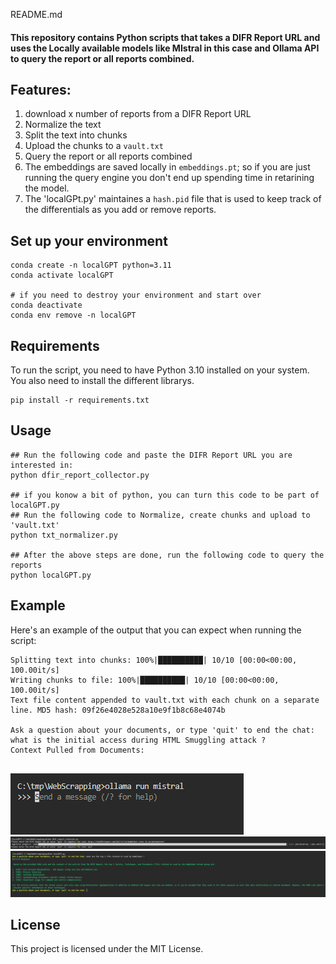 README.md
#### This repository contains Python scripts that takes a DIFR Report URL and uses the Locally available models like MIstral in this case and Ollama API to query the report or all reports combined. 

## Features:
1. download x number of reports from a DIFR Report URL
2. Normalize the text
3. Split the text into chunks
4. Upload the chunks to a `vault.txt`
5. Query the report or all reports combined
6. The embeddings are saved locally in `embeddings.pt`; so if you are just running the query engine you don't end up spending time in retarining the model. 
7. The 'localGPt.py' maintaines a `hash.pid` file that is used to keep track of the differentials as you add or remove reports. 


## Set up your environment
```
conda create -n localGPT python=3.11
conda activate localGPT

# if you need to destroy your environment and start over
conda deactivate
conda env remove -n localGPT
```

## Requirements
To run the script, you need to have Python 3.10 installed on your system. You also need to install the different  librarys.

```
pip install -r requirements.txt
```
## Usage
```
## Run the following code and paste the DIFR Report URL you are interested in:
python dfir_report_collector.py

## if you konow a bit of python, you can turn this code to be part of localGPT.py
## Run the following code to Normalize, create chunks and upload to 'vault.txt'
python txt_normalizer.py

## After the above steps are done, run the following code to query the reports
python localGPT.py
```

## Example
Here's an example of the output that you can expect when running the script:

```
Splitting text into chunks: 100%|██████████| 10/10 [00:00<00:00, 100.00it/s]
Writing chunks to file: 100%|██████████| 10/10 [00:00<00:00, 100.00it/s]
Text file content appended to vault.txt with each chunk on a separate line. MD5 hash: 09f26e4028e528a10e9f1b8c68e4074b

Ask a question about your documents, or type 'quit' to end the chat: what is the initial access during HTML Smuggling attack ?
Context Pulled from Documents: 


```
![alt text](image-1.png)
![alt text](image-2.png)
![alt text](image-3.png)

## License
This project is licensed under the MIT License.

